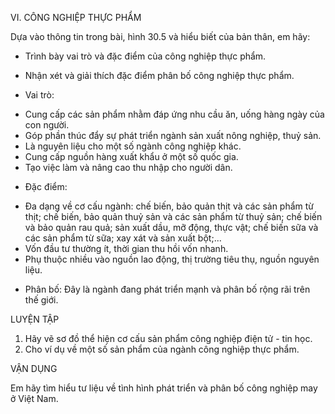 VI. CÔNG NGHIỆP THỰC PHẨM

Dựa vào thông tin trong bài, hình 30.5 và hiểu biết của bản thân, em hãy:
- Trình bày vai trò và đặc điểm của công nghiệp thực phẩm.
- Nhận xét và giải thích đặc điểm phân bố công nghiệp thực phẩm.

- Vai trò:
+ Cung cấp các sản phẩm nhằm đáp ứng nhu cầu ăn, uống hàng ngày của con người.
+ Góp phần thúc đẩy sự phát triển ngành sản xuất nông nghiệp, thuỷ sản.
+ Là nguyên liệu cho một số ngành công nghiệp khác.
+ Cung cấp nguồn hàng xuất khẩu ở một số quốc gia.
+ Tạo việc làm và nâng cao thu nhập cho người dân.

- Đặc điểm:
+ Đa dạng về cơ cấu ngành: chế biến, bảo quản thịt và các sản phẩm từ thịt; chế biến, bảo quản thuỷ sản và các sản phẩm từ thuỷ sản; chế biến và bảo quản rau quả; sản xuất dầu, mỡ động, thực vật; chế biến sữa và các sản phẩm từ sữa; xay xát và sản xuất bột;...
+ Vốn đầu tư thường ít, thời gian thu hồi vốn nhanh.
+ Phụ thuộc nhiều vào nguồn lao động, thị trường tiêu thụ, nguồn nguyên liệu.

- Phân bố: Đây là ngành đang phát triển mạnh và phân bố rộng rãi trên thế giới.

LUYỆN TẬP

1. Hãy vẽ sơ đồ thể hiện cơ cấu sản phẩm công nghiệp điện tử - tin học.
2. Cho ví dụ về một số sản phẩm của ngành công nghiệp thực phẩm.

VẬN DỤNG

Em hãy tìm hiểu tư liệu về tình hình phát triển và phân bố công nghiệp may ở Việt Nam.